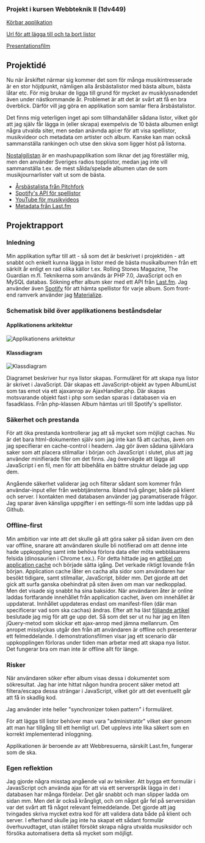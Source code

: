 ### Projekt i kursen Webbteknik II (1dv449)

[Körbar applikation](http://me222wm.se/musicmashup/)

[Url för att lägga till och ta bort listor](http://me222wm.se/musicmashup/?bF2AP8GWs2Tc)

[Presentationsfilm](https://www.youtube.com/watch?v=LBUJdVpQHvw&feature=youtu.be&hd=1)

## Projektidé
Nu när årskiftet närmar sig kommer det som för många musikintresserade är en stor höjdpunkt, nämligen alla årsbästalistor med bästa album, bästa låtar etc. För mig brukar de ligga till grund för mycket av musiklyssnadendet även under nästkommande år. Problemet är att det är svårt att få en bra överblick. Därför vill jag göra en applikation som samlar flera årsbästalistor. 

Det finns mig veterligen inget api som tillhandahåller sådana listor, vilket gör att jag själv får lägga in (eller skrapa) exempelvis de 10 bästa albumen enligt några utvalda siter, men sedan anävnda api:er för att visa spellistor, musikvideor och metadata om artister och album. Kanske kan man också sammanställa rankingen och utse den skiva som ligger höst på listorna. 

[Nostalgilistan](http://www.nostalgilistan.se/) är en mashupapplikation som liknar det jag föreställer mig, men den använder Sveriges radios topplistor, medan jag inte vill sammanställa t.ex. de mest sålda/spelade albumen utan de som musikjournarlister valt ut som de bästa. 

* [Årsbästalista från Pitchfork](http://pitchfork.com/features/staff-lists/9764-the-50-best-albums-of-2015/)
* [Spotify's API för spellistor](https://developer.spotify.com/web-api/)
* [YouTube för musikvideos](https://developers.google.com/youtube/v3/)
* [Metadata från Last.fm](http://www.last.fm/api) 

## Projektrapport 
### Inledning
Min applikation syftar till att - så som det är beskrivet i projektidén - att snabbt och enkelt kunna lägga in listor med de bästa musikalbumen från ett särkilt år enligt en rad olika källor t.ex. Rolling Stones Magazine, The Guardian m.fl. Teknikerna som används är PHP 7.0, JavaScript och en MySQL databas. Sökning efter album sker med ett API från [Last.fm](http://www.last.fm/api). Jag använder även [Spotify](https://developer.spotify.com/web-api/) för att hämta spellistor för varje album. Som front-end ramverk använder jag [Materialize](http://materializecss.com/).

### Schematisk bild över applikationens beståndsdelar
#### Applikationens arkitektur
![Applikationens arkitektur](https://github.com/me222wm/1dv449_projekt/blob/master/images/mashup-arkitektur.png)
#### Klassdiagram
![Klassdiagram](https://github.com/me222wm/1dv449_projekt/blob/master/images/musicmashupclasses.png)

Diagramet beskriver hur nya listor skapas. Formuläret för att skapa nya listor är skrivet i JavaScript. Där skapas ett JavaScript-objekt av typen AlbumList som tas emot via ett ajaxanrop av AjaxHandler.php. Där skapas motsvarande objekt fast i php som sedan sparas i databasen via en fasadklass. Från php-klassen Album hämtas uri till Spotify's spellistor. 

### Säkerhet och prestanda
För att öka prestanda kontrollerar jag att så mycket som möjligt cachas. Nu är det bara html-dokumenten själv som jag inte kan få att cachas, även om jag specifierar en cache-control i headern. Jag gör även sådana självklara saker som att placera stilmallar i början och JavaScript i slutet, plus att jag använder minifierade filer om det finns. Jag övervägde att lägga all JavaScript i en fil, men för att bibehålla en bättre struktur delade jag upp dem.

Angående säkerhet validerar jag och filterar sådant som kommer från användar-input eller från webbtjänsterna. Ibland två gånger, både på klient och server. I kontakten med databasen använder jag paramatiserade frågor. Jag sparar även känsliga uppgifter i en settings-fil som inte laddas upp på Github. 

### Offline-first 
Min ambition var inte att det skulle gå att göra saker på sidan även om den var offline, snarare att användaren skulle bli notifierad om att denne inte hade uppkoppling samt inte behöva förlora data eller möta webbläsarens felsida (dinosaurien i Chrome t.ex.). För detta hittade jag en [artikel om application cache](http://www.html5rocks.com/en/tutorials/appcache/beginner/) och började sätta igång. Det verkade riktigt lovande från början. Application cache låter en cacha alla sidor som användaren har besökt tidigare, samt stilmallar, JavaScript, bilder mm. Det gjorde att det gick att surfa ganska obehindrat på siten även om man var nedkopplad. Men det visade sig snabbt ha sina baksidor. När användaren åter är online laddas fortfarande innehållet från application cachet, även om innehållet är uppdaterat. Innhållet uppdateras endast om manifest-filen (där man specificerar vad som ska cachas) ändras. Efter att ha läst [följande artikel](http://alistapart.com/article/application-cache-is-a-douchebag) beslutade jag mig för att ge upp det. Så som det ser ut nu har jag en liten jQuery-metod som skickar ett ajax-anrop med jämna mellanrum. Om anropet misslyckas utgår den från att användaren är offline och presenterar ett felmeddelande. I demonstrationsfilmen visar jag ett scenario där uppkopplingen förloras under tiden man arbetar med att skapa nya listor. Det fungerar bra om man inte är offline allt för länge. 

### Risker 
När användaren söker efter album visas dessa i dokumentet som sökresultat. Jag har inte hittat någon hundra procent säker metod att filtera/escapa dessa strängar i JavaScript, vilket gör att det eventuellt går att få in skadlig kod. 

Jag använder inte heller "synchronizer token pattern" i formuläret. 

För att lägga till listor behöver man vara "administratör" vilket sker genom att man har tillgång till ett hemligt url. Det upplevs inte lika säkert som en korrekt implementerad inloggning. 

Applikationen är beroende av att Webbresuerna, särskilt Last.fm, fungerar som de ska. 

### Egen reflektion
Jag gjorde några misstag angående val av tekniker. Att bygga ett formulär i JavasScript och använda ajax för att via ett serverspråk lägga in det i databasen har många fördelar. Det går snabbt och man slipper ladda om sidan mm. Men det är också krångligt, och om något går fel på serversidan var det svårt att få något relevant felmeddelande. Det gjorde att jag tvingades skriva mycket extra kod för att validera data både på klient och server. I efterhand skulle jag inte ha skapat ett sådant formulär överhuvudtaget, utan istället försökt skrapa några utvalda musiksidor och försöka automatisera detta så mycket som möjligt. 

